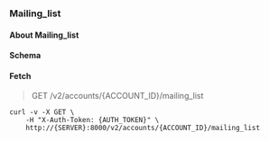 ### Mailing_list

#### About Mailing_list

#### Schema



#### Fetch

> GET /v2/accounts/{ACCOUNT_ID}/mailing_list

```shell
curl -v -X GET \
    -H "X-Auth-Token: {AUTH_TOKEN}" \
    http://{SERVER}:8000/v2/accounts/{ACCOUNT_ID}/mailing_list
```

